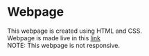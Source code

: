 # Webpage
This webpage is created using HTML and CSS.<br>
Webpage is made live in this <a href="https://itsrealkarthik.github.io/Profile/">link</a><br>
NOTE: This webpage is not responsive.
